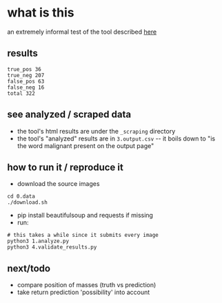 # what is this

an extremely informal test of the tool described [here](https://news.ycombinator.com/item?id=31449147)

## results

```
true_pos 36
true_neg 207
false_pos 63
false_neg 16
total 322
```

## see analyzed / scraped data

- the tool's html results are under the `_scraping` directory
- the tool's "analyzed" results are in `3.output.csv`
-- it boils down to "is the word malignant present on the output page"

## how to run it / reproduce it

- download the source images

```
cd 0.data
./download.sh
```

- pip install beautifulsoup and requests if missing
- run:

```
# this takes a while since it submits every image
python3 1.analyze.py
python3 4.validate_results.py
```

## next/todo

- compare position of masses (truth vs prediction)
- take return prediction 'possibility' into account
